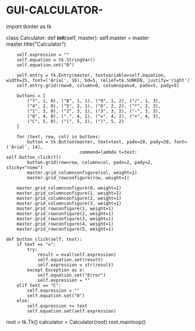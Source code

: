 # GUI-CALCULATOR-

import tkinter as tk

class Calculator:
    def __init__(self, master):
        self.master = master
        master.title("Calculator")

        self.expression = ""
        self.equation = tk.StringVar()
        self.equation.set("0")

        self.entry = tk.Entry(master, textvariable=self.equation, width=25, font=('Arial', 16), bd=5, relief=tk.SUNKEN, justify='right')
        self.entry.grid(row=0, column=0, columnspan=4, padx=5, pady=5)

        buttons = [
            ("7", 1, 0), ("8", 1, 1), ("9", 1, 2), ("/", 1, 3),
            ("4", 2, 0), ("5", 2, 1), ("6", 2, 2), ("*", 2, 3),
            ("1", 3, 0), ("2", 3, 1), ("3", 3, 2), ("-", 3, 3),
            ("0", 4, 0), (".", 4, 1), ("=", 4, 2), ("+", 4, 3),
            ("C", 5, 0), ("(", 5, 1), (")", 5, 2)
        ]

        for (text, row, col) in buttons:
            button = tk.Button(master, text=text, padx=20, pady=20, font=('Arial', 14),
                                command=lambda t=text: self.button_click(t))
            button.grid(row=row, column=col, padx=2, pady=2, sticky="nsew")
            master.grid_columnconfigure(col, weight=1)
            master.grid_rowconfigure(row, weight=1)

        master.grid_columnconfigure(0, weight=1)
        master.grid_columnconfigure(1, weight=1)
        master.grid_columnconfigure(2, weight=1)
        master.grid_columnconfigure(3, weight=1)
        master.grid_rowconfigure(1, weight=1)
        master.grid_rowconfigure(2, weight=1)
        master.grid_rowconfigure(3, weight=1)
        master.grid_rowconfigure(4, weight=1)
        master.grid_rowconfigure(5, weight=1)

    def button_click(self, text):
        if text == "=":
            try:
                result = eval(self.expression)
                self.equation.set(result)
                self.expression = str(result)
            except Exception as e:
                self.equation.set("Error")
                self.expression = ""
        elif text == "C":
            self.expression = ""
            self.equation.set("0")
        else:
            self.expression += text
            self.equation.set(self.expression)

root = tk.Tk()
calculator = Calculator(root)
root.mainloop()
